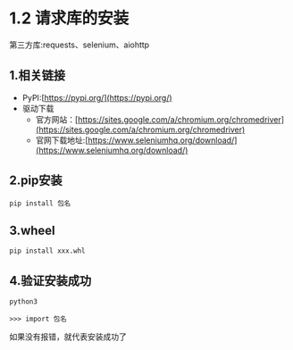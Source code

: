 # 1.2 请求库的安装

第三方库:requests、selenium、aiohttp

## 1.相关链接

* PyPI:[https://pypi.org/](https://pypi.org/)
* 驱动下载
  * 官方网站：[https://sites.google.com/a/chromium.org/chromedriver](https://sites.google.com/a/chromium.org/chromedriver)
  * 官网下载地址:[https://www.seleniumhq.org/download/](https://www.seleniumhq.org/download/)

## 2.pip安装

```text
pip install 包名
```

## 3.wheel

```text
pip install xxx.whl
```

## 4.验证安装成功

```text
python3

>>> import 包名
```

如果没有报错，就代表安装成功了

